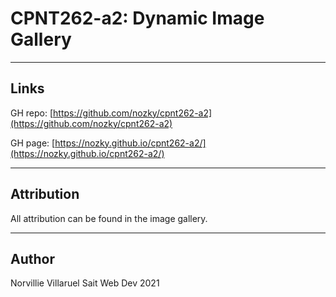 # CPNT262-a2: Dynamic Image Gallery

---
## Links
GH repo: [https://github.com/nozky/cpnt262-a2](https://github.com/nozky/cpnt262-a2)

GH page: [https://nozky.github.io/cpnt262-a2/](https://nozky.github.io/cpnt262-a2/)

---
## Attribution
All attribution can be found in the image gallery.

---
## Author
Norvillie Villaruel
Sait Web Dev 2021
